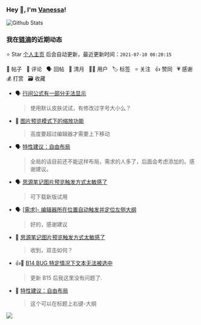 ### Hey 👋, I'm [Vanessa](http://vanessa.b3log.org/)!

![Github Stats](https://github-readme-stats.vercel.app/api?username=Vanessa219&show_icons=true)

<!--events start -->

### 我在[链滴](https://ld246.com)的近期动态

⭐️ Star [个人主页](https://github.com/Vanessa219/Vanessa219) 后会自动更新，最近更新时间：`2021-07-10 08:20:15`

📝 帖子 &nbsp; 💬 评论 &nbsp; 🗣 回帖 &nbsp; 🌙 清月 &nbsp; 👨‍💻 用户 &nbsp; 🏷️ 标签 &nbsp; ⭐️ 关注 &nbsp; 👍 赞同 &nbsp; 💗 感谢 &nbsp; 💰 打赏 &nbsp; 🗃 收藏

* 🗣 [行间公式有一部分无法显示](https://ld246.com/article/1625836920086/comment/1625837775381#comments)

  > 使用默认皮肤试试，有修改过字号大小么？
* 💬 [图片预览模式下的缩放功能](https://ld246.com/article/1625821162519/comment/1625842749313#comments)

  > 高度要超过编辑器才需要上下移动
* 🗣 [特性建议：自由布局](https://ld246.com/article/1625777722707/comment/1625826281253#comments)

  > 全局的话目前还不能这样布局，需求的人多了，后面会考虑添加的。感谢建议。
* 🗣 [思源笔记图片预览触发方式太敏感了](https://ld246.com/article/1625813053577/comment/1625816617676#comments)

  > 可下载新版试用
* 🗣 [[需求]- 编辑器所在位置自动触发并定位左侧大纲](https://ld246.com/article/1625743211090/comment/1625809177248#comments)

  > 好的，感谢建议
* 💬 [思源笔记图片预览触发方式太敏感了](https://ld246.com/article/1625813053577/comment/1625816225509#comments)

  > 收到，双击如何？
* 👍💬 [B14 BUG 特定情况下文本无法被选中](https://ld246.com/article/1625722358729/comment/1625799713198#comments)

  > 更新 B15 后我这里没有问题了.
* 💬 [特性建议：自由布局](https://ld246.com/article/1625777722707/comment/1625790977141#comments)

  > 这个可以在标题上右键-大纲


<!--events end -->

<a title="Hits" target="_blank" href="https://github.com/Vanessa219/Vanessa219"><img src="https://hits.b3log.org/Vanessa219/Vanessa219.svg"></a>
